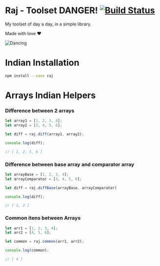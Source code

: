 # Raj - Toolset DANGER! [![Build Status](https://travis-ci.org/msfidelis/raj.svg?branch=master)](https://travis-ci.org/msfidelis/raj)
My toolset of day a day, in a simple library. 

Made with love :heart:


![Dancing](https://media.giphy.com/media/T6S6dSvPpkp1e/giphy.gif)


# Indian Installation 

```bash
npm install --save raj
```

# Arrays Indian Helpers

### Difference between 2 arrays 

```javascript
let array1 = [1, 2, 3, 4];
let array2 = [3, 4, 5, 6];

let diff = raj.diff(array1, array2);

console.log(diff);

// [ 1, 2, 5, 6 ]
```

### Difference between base array and comparator array

```javascript
let arrayBase = [1, 2, 3, 4];
let arrayComparator = [3, 4, 5, 6];

let diff = raj.diffBase(arrayBase, arrayComparator)

console.log(diff);

// [ 1, 2 ]

```

### Common itens between Arrays

```javascript
let arr1 = [1, 2, 3, 4];
let arr2 = [4, 5, 6];

let common = raj.common(arr1, arr2);

console.log(common);

// [ 4 ]
```

